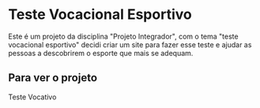 <h1>Teste Vocacional Esportivo</h1>
<p>Este é um projeto da disciplina "Projeto Integrador", com o tema "teste vocacional esportivo" decidi criar um site para fazer esse teste e ajudar as pessoas a descobrirem o esporte que mais se adequam.</p>


<h2>Para ver o projeto</h2>
<a href:"https://teste-vocacional-esportivo.vercel.app/">Teste Vocativo</a>

